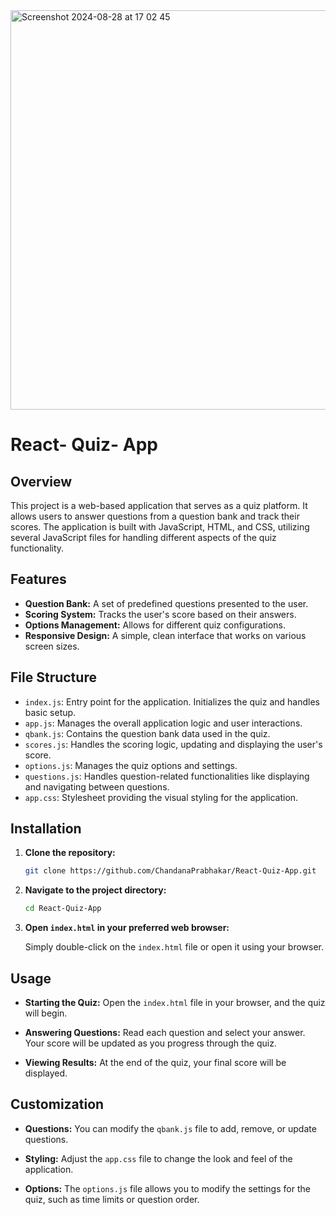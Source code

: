 

<img width="639" alt="Screenshot 2024-08-28 at 17 02 45" src="https://github.com/user-attachments/assets/897f6fe7-25e8-42db-8c73-04bcd5974dad">

# React- Quiz- App

## Overview

This project is a web-based application that serves as a quiz platform. It allows users to answer questions from a question bank and track their scores. The application is built with JavaScript, HTML, and CSS, utilizing several JavaScript files for handling different aspects of the quiz functionality.

## Features

- **Question Bank:** A set of predefined questions presented to the user.
- **Scoring System:** Tracks the user's score based on their answers.
- **Options Management:** Allows for different quiz configurations.
- **Responsive Design:** A simple, clean interface that works on various screen sizes.

## File Structure

- `index.js`: Entry point for the application. Initializes the quiz and handles basic setup.
- `app.js`: Manages the overall application logic and user interactions.
- `qbank.js`: Contains the question bank data used in the quiz.
- `scores.js`: Handles the scoring logic, updating and displaying the user's score.
- `options.js`: Manages the quiz options and settings.
- `questions.js`: Handles question-related functionalities like displaying and navigating between questions.
- `app.css`: Stylesheet providing the visual styling for the application.

## Installation

1. **Clone the repository:**
   ```bash
   git clone https://github.com/ChandanaPrabhakar/React-Quiz-App.git
   ```

2. **Navigate to the project directory:**
   ```bash
   cd React-Quiz-App
   ```

3. **Open `index.html` in your preferred web browser:**

   Simply double-click on the `index.html` file or open it using your browser.

## Usage

- **Starting the Quiz:**
  Open the `index.html` file in your browser, and the quiz will begin.
  
- **Answering Questions:**
  Read each question and select your answer. Your score will be updated as you progress through the quiz.

- **Viewing Results:**
  At the end of the quiz, your final score will be displayed.

## Customization

- **Questions:**
  You can modify the `qbank.js` file to add, remove, or update questions.

- **Styling:**
  Adjust the `app.css` file to change the look and feel of the application.

- **Options:**
  The `options.js` file allows you to modify the settings for the quiz, such as time limits or question order.


